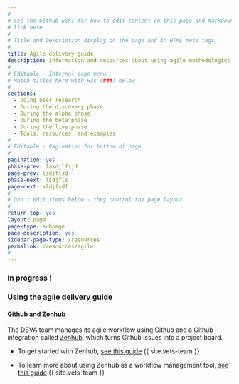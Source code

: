 ```yaml
---
#
# See the Github wiki for how to edit content on this page and markdown styles you can use:
# link here
#
# Title and Description display on the page and in HTML meta tags
#
title: Agile delivery guide
description: Information and resources about using agile methodologies as you work on the Veteran Tools Platform.
#
# Editable - Internal page menu
# Match titles here with H3s (###) below
#
sections:
  - Doing user research
  - During the discovery phase
  - During the alpha phase
  - During the beta phase
  - During the live phase
  - Tools, resources, and examples
#
# Editable - Pagination for bottom of page
#
pagination: yes
phase-prev: lakdjlfsjd
page-prev: lsdjflsd
phase-next: lsdjfls
page-next: sldjfsdf
#
# Don't edit items below - they control the page layout
#
return-top: yes
layout: page
page-type: subpage
page-description: yes
sidebar-page-type: /resources
permalink: /resources/agile
#
---
```


### In progress !

### Using the agile delivery guide


#### Github and Zenhub

The DSVA team manages its agile workflow using Github and a Github integration called <a title="go to Zenhub" href="https://zenhub.com" target="_blank">Zenhub</a>, which turns Github issues into a project board.

* To get started with Zenhub, <a title="go to Zenhub overview" href="https://github.com/department-of-veterans-affairs/vets.gov-team/blob/master/Work%20Practices/Onboarding%20and%20Offboarding/zenhub_onboarding.pdf" target="_blank">see this guide</a>
{{ site.vets-team }}

* To learn more about using Zenhub as a workflow management tool, <a title="go to Zenhub overview" href="https://github.com/department-of-veterans-affairs/vets.gov-team/blob/master/Work%20Practices/Product%20Management/zenhub_product_management.pdf" target="_blank">see this guide</a>
{{ site.vets-team }}

<!--If you have any questions about setting up Zenhub, contact Ryan at ryan.luu@adhocteam.us.-->

<!--
Topics:
- alignment with VIP
- use of Github in VIP
- other relationships between dsva and vip processes
- Links to basic agile references
-->


<!--
- other improvements in the new memo
- cd1 and cd2
- team structure - and use them agiley too! - flex in relation to the work that needs to be done

includes refs to
* To learn more about Agile project management, start with this <a title="Go to agile overview" href="https://www.gov.uk/service-manual/agile-delivery/agile-government-services-introduction" target="_blank">overview from Gov.UK</a>.
* 18f ?
* Ontario ?
* generic agile methods ?

## Agile Resources
At Vets.gov we use a Agile Software Development process and measure our work in two week sprints. If you'd like to learn more about planning agile sprints checkout [18f's agile guide](https://lean-product-design.18f.gov/9-plan-sprint-agile/).



-->
